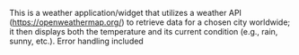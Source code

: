 This is a weather application/widget that utilizes a weather API (https://openweathermap.org/) to retrieve data for a chosen city worldwide; it then displays both the temperature and its current condition (e.g., rain, sunny, etc.). Error handling included
